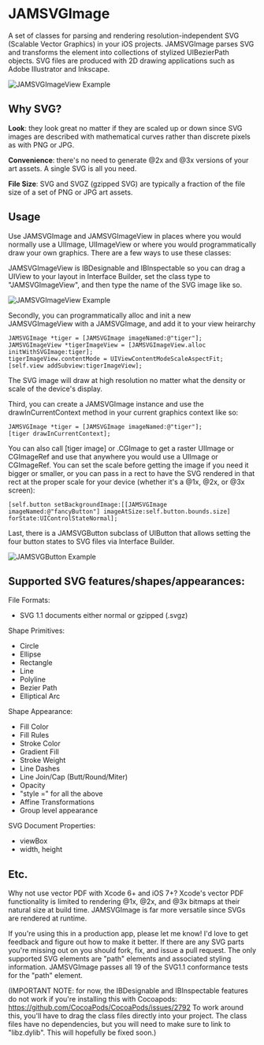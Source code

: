 JAMSVGImage
===========

A set of classes for parsing and rendering resolution-independent SVG (Scalable Vector Graphics) in your iOS projects. JAMSVGImage parses SVG and transforms the <path> element into collections of stylized UIBezierPath objects. SVG files are produced with 2D drawing applications such as Adobe Illustrator and Inkscape.

![JAMSVGImageView Example](https://raw.githubusercontent.com/jmenter/JAMSVGImage/master/example.png)

Why SVG?
--------

__Look__: they look great no matter if they are scaled up or down since SVG images are described with mathematical curves rather than discrete pixels as with PNG or JPG.

__Convenience__: there's no need to generate @2x and @3x versions of your art assets. A single SVG is all you need.

__File Size__: SVG and SVGZ (gzipped SVG) are typically a fraction of the file size of a set of PNG or JPG art assets.

Usage
-----

Use JAMSVGImage and JAMSVGImageView in places where you would normally use a UIImage, UIImageView or where you would programmatically draw your own graphics. There are a few ways to use these classes:

JAMSVGImageView is IBDesignable and IBInspectable so you can drag a UIView to your layout in Interface Builder, set the class type to "JAMSVGImageView", and then type the name of the SVG image like so.

![JAMSVGImageView Example](https://raw.githubusercontent.com/jmenter/JAMSVGImage/develop/svgImageViewExample.png)

Secondly, you can programmatically alloc and init a new JAMSVGImageView with a JAMSVGImage, and add it to your view heirarchy

    JAMSVGImage *tiger = [JAMSVGImage imageNamed:@"tiger"];
    JAMSVGImageView *tigerImageView = [JAMSVGImageView.alloc initWithSVGImage:tiger];
    tigerImageView.contentMode = UIViewContentModeScaleAspectFit;
    [self.view addSubview:tigerImageView];

The SVG image will draw at high resolution no matter what the density or scale of the device's display.

Third, you can create a JAMSVGImage instance and use the drawInCurrentContext method in your current graphics context like so:

    JAMSVGImage *tiger = [JAMSVGImage imageNamed:@"tiger"];
    [tiger drawInCurrentContext];

You can also call [tiger image] or .CGImage to get a raster UIImage or CGImageRef and use that anywhere you would use a UIImage or CGImageRef. You can set the scale before getting the image if you need it bigger or smaller, or you can pass in a rect to have the SVG rendered in that rect at the proper scale for your device (whether it's a @1x, @2x, or @3x screen):

    [self.button setBackgroundImage:[[JAMSVGImage imageNamed:@"fancyButton"] imageAtSize:self.button.bounds.size] forState:UIControlStateNormal];
    
Last, there is a JAMSVGButton subclass of UIButton that allows setting the four button states to SVG files via Interface Builder.

![JAMSVGButton Example](https://raw.githubusercontent.com/jmenter/JAMSVGImage/develop/svgButtonExample.png)

Supported SVG features/shapes/appearances:
--------------------------

File Formats:
- SVG 1.1 documents either normal or gzipped (.svgz)

Shape Primitives:
- Circle
- Ellipse
- Rectangle
- Line
- Polyline
- Bezier Path
- Elliptical Arc

Shape Appearance:
- Fill Color
- Fill Rules
- Stroke Color
- Gradient Fill
- Stroke Weight
- Line Dashes
- Line Join/Cap (Butt/Round/Miter)
- Opacity
- "style =" for all the above
- Affine Transformations
- Group level appearance

SVG Document Properties:
- viewBox
- width, height

Etc.
----

Why not use vector PDF with Xcode 6+ and iOS 7+? Xcode's vector PDF functionality is limited to rendering @1x, @2x, and @3x bitmaps at their natural size at build time. JAMSVGImage is far more versatile since SVGs are rendered at runtime.

If you're using this in a production app, please let me know! I'd love to get feedback and figure out how to make it better. If there are any SVG parts you're missing out on you should fork, fix, and issue a pull request. The only supported SVG elements are "path" elements and associated styling information. JAMSVGImage passes all 19 of the SVG1.1 conformance tests for the "path" element.

(IMPORTANT NOTE: for now, the IBDesignable and IBInspectable features do not work if you're installing this with Cocoapods: https://github.com/CocoaPods/CocoaPods/issues/2792 To work around this, you'll have to drag the class files directly into your project. The class files have no dependencies, but you will need to make sure to link to "libz.dylib". This will hopefully be fixed soon.)
